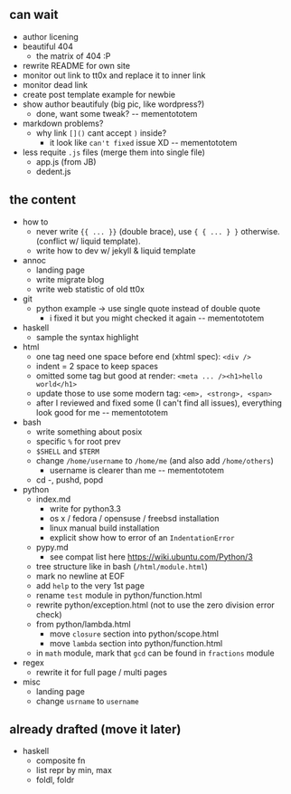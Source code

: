 can wait
--------

- author licening
- beautiful 404
    - the matrix of 404 :P
- rewrite README for own site
- monitor out link to tt0x and replace it to inner link
- monitor dead link
- create post template example for newbie
- show author beautifuly (big pic, like wordpress?)
    - done, want some tweak? -- mementototem
- markdown problems?
    - why link `[]()` cant accept `)` inside?
        - it look like `can't fixed` issue XD -- mementototem
- less requite `.js` files (merge them into single file)
    - app.js (from JB)
    - dedent.js

the content
-----------

- how to
    - never write `{{ ... }}` (double brace), use `{ { ... } }` otherwise.
        (conflict w/ liquid template).
    - write how to dev w/ jekyll & liquid template
- annoc
    - landing page
    - write migrate blog
    - write web statistic of old tt0x
- git
    - python example -> use single quote instead of double quote
        - i fixed it but you might checked it again -- mementototem
- haskell
    - sample the syntax highlight
- html
    - one tag need one space before end (xhtml spec): `<div />`
    - indent = 2 space to keep spaces
    - omitted some tag but good at render: `<meta ... /><h1>hello world</h1>`
    - update those to use some modern tag: `<em>, <strong>, <span>`
    - after I reviewed and fixed some (I can't find all issues), everything look good for me -- mementototem
- bash
    - write something about posix
    - specific `%` for root prev
    - `$SHELL` and `$TERM`
    - change `/home/username` to `/home/me` (and also add `/home/others`)
        - username is clearer than me -- mementototem
    - cd -, pushd, popd
- python
    - index.md
        - write for python3.3
        - os x / fedora / opensuse / freebsd installation
        - linux manual build installation
        - explicit show how to error of an `IndentationError`
    - pypy.md
        - see compat list here <https://wiki.ubuntu.com/Python/3>
    - tree structure like in bash (`/html/module.html`)
    - mark no newline at EOF
    - add `help` to the very 1st page
    - rename `test` module in python/function.html
    - rewrite python/exception.html (not to use the zero division error check)
    - from python/lambda.html
        - move `closure` section into python/scope.html
        - move `lambda` section into python/function.html
    - in `math` module, mark that `gcd` can be found in `fractions` module
- regex
    - rewrite it for full page / multi pages
- misc
    - landing page
    - change `usrname` to `username`


already drafted (move it later)
-------------------------------

- haskell
    - composite fn
    - list repr by min, max
    - foldl, foldr
